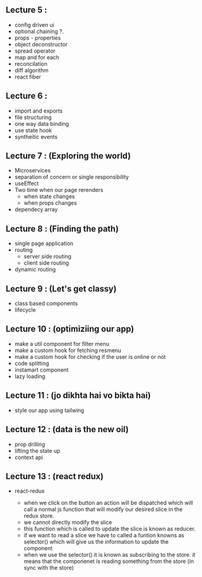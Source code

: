 ## Lecture 5 :

- config driven ui
- optional chaining ?.
- props - properties
- object deconstructor
- spread operator
- map and for each
- reconcilation
- diff algorithm
- react fiber

## Lecture 6 :

- import and exports
- file structuring
- one way data binding
- use state hook
- syntheitic events

## Lecture 7 : (Exploring the world)

- Microservices
- separation of concern or single responsibility
- useEffect
- Two time when our page rerenders
  - when state changes
  - when props changes
- dependecy array

## Lecture 8 : (Finding the path)

- single page application
- routing
  - server side routing
  - client side routing
- dynamic routing

## Lecture 9 : (Let's get classy)

- class based components
- lifecycle

## Lecture 10 : (optimiziing our app)

- make a util component for filter menu
- make a custom hook for fetching resmenu
- make a custom hook for checking if the user is online or not
- code splitting
- instamart component
- lazy loading

## Lecture 11 : (jo dikhta hai vo bikta hai)

- style our app using tailwing

## Lecture 12 : (data is the new oil)

- prop drilling
- lifting the state up
- context api

## Lecture 13 : (react redux)

- react-redux

  - when we click on the button an action will be dispatched which will call a normal js function that will modify our desired slice in the redux store.
  - we cannot directly modify the slice
  - this function which is called to update the slice is known as reducer.
  - if we want to read a slice we have to called a funtion knowns as selector() which will give us the information to update the component
  - when we use the selector() it is known as subscribing to the store. it means that the componenet is reading something from the store (in sync with the store)
